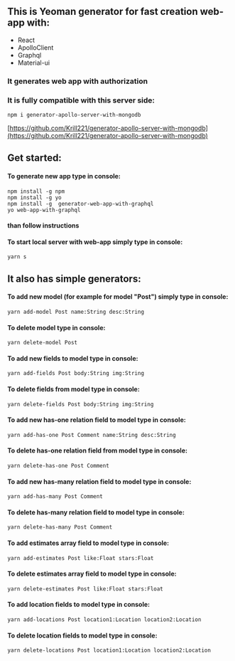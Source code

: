 ## This is Yeoman generator for fast creation web-app with:
- React
- ApolloClient
- Graphql
- Material-ui
### It generates web app with authorization
### It is fully compatible with this server side:
```
npm i generator-apollo-server-with-mongodb
```
[https://github.com/Krill221/generator-apollo-server-with-mongodb](https://github.com/Krill221/generator-apollo-server-with-mongodb)

## Get started:
#### To generate new app type in console:
```
npm install -g npm
npm install -g yo
npm install -g  generator-web-app-with-graphql
yo web-app-with-graphql
```
#### than follow instructions
#### To start local server with web-app simply type in console:
```
yarn s
```

## It also has simple generators:
#### To add new model (for example for model "Post") simply type in console:
```
yarn add-model Post name:String desc:String
```
#### To delete model type in console:
```
yarn delete-model Post
```
#### To add new fields to model type in console:
```
yarn add-fields Post body:String img:String
```
#### To delete fields from model type in console:
```
yarn delete-fields Post body:String img:String
```
#### To add new has-one relation field to model type in console:
```
yarn add-has-one Post Comment name:String desc:String
```
#### To delete has-one relation field from model type in console:
```
yarn delete-has-one Post Comment
```
#### To add new has-many relation field to model type in console:
```
yarn add-has-many Post Comment
```
#### To delete has-many relation field to model type in console:
```
yarn delete-has-many Post Comment
```
#### To add estimates array field to model type in console:
```
yarn add-estimates Post like:Float stars:Float
```
#### To delete estimates array field to model type in console:
```
yarn delete-estimates Post like:Float stars:Float
```
#### To add location fields to model type in console:
```
yarn add-locations Post location1:Location location2:Location
```
#### To delete location fields to model type in console:
```
yarn delete-locations Post location1:Location location2:Location
```
